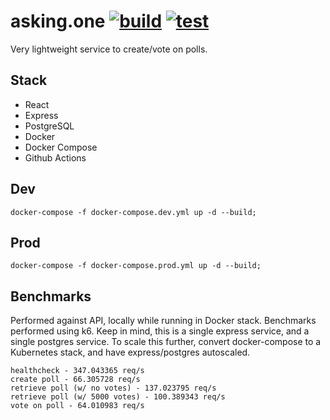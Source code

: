 # asking.one [![build](https://github.com/jdleo/asking/actions/workflows/build.yml/badge.svg)](https://github.com/jdleo/asking/actions/workflows/build.yml) [![test](https://github.com/jdleo/asking/actions/workflows/test.yml/badge.svg)](https://github.com/jdleo/asking/actions/workflows/test.yml)

Very lightweight service to create/vote on polls.

## Stack

- React
- Express
- PostgreSQL
- Docker
- Docker Compose
- Github Actions

## Dev

```
docker-compose -f docker-compose.dev.yml up -d --build;
```

## Prod

```
docker-compose -f docker-compose.prod.yml up -d --build;
```

## Benchmarks

Performed against API, locally while running in Docker stack. Benchmarks performed using k6.
Keep in mind, this is a single express service, and a single postgres service. To scale this further, convert docker-compose to a Kubernetes stack, and have express/postgres autoscaled.

```
healthcheck - 347.043365 req/s
create poll - 66.305728 req/s
retrieve poll (w/ no votes) - 137.023795 req/s
retrieve poll (w/ 5000 votes) - 100.389343 req/s
vote on poll - 64.010983 req/s
```
